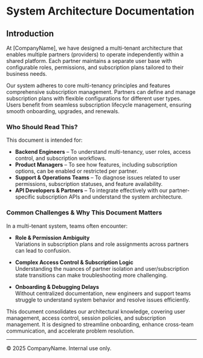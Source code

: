 # System Architecture Documentation

## Introduction

At [CompanyName], we have designed a multi-tenant architecture that enables multiple partners (providers) to operate independently within a shared platform. Each partner maintains a separate user base with configurable roles, permissions, and subscription plans tailored to their business needs.  

Our system adheres to core multi-tenancy principles and features comprehensive subscription management. Partners can define and manage subscription plans with flexible configurations for different user types. Users benefit from seamless subscription lifecycle management, ensuring smooth onboarding, upgrades, and renewals.  

### Who Should Read This?

This document is intended for:

- **Backend Engineers** – To understand multi-tenancy, user roles, access control, and subscription workflows.  
- **Product Managers** – To see how features, including subscription options, can be enabled or restricted per partner.  
- **Support & Operations Teams** – To diagnose issues related to user permissions, subscription statuses, and feature availability.  
- **API Developers & Partners** – To integrate effectively with our partner-specific subscription APIs and understand the system architecture.  

### Common Challenges & Why This Document Matters

In a multi-tenant system, teams often encounter:

- **Role & Permission Ambiguity**  
  Variations in subscription plans and role assignments across partners can lead to confusion.  

- **Complex Access Control & Subscription Logic**  
  Understanding the nuances of partner isolation and user/subscription state transitions can make troubleshooting more challenging.  

- **Onboarding & Debugging Delays**  
  Without centralized documentation, new engineers and support teams struggle to understand system behavior and resolve issues efficiently.  

This document consolidates our architectural knowledge, covering user management, access control, session policies, and subscription management. It is designed to streamline onboarding, enhance cross-team communication, and accelerate problem resolution.

---

© 2025 CompanyName. Internal use only.
